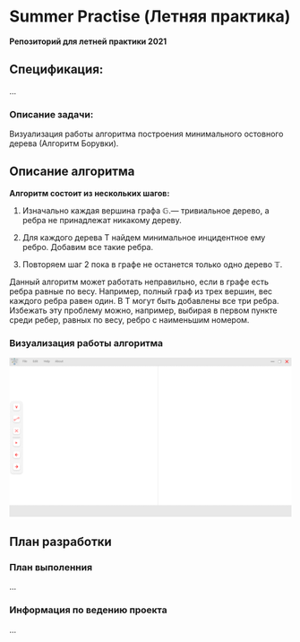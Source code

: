 # 
# **Summer Practise (Летняя практика)**

**Репозиторий для летней практики 2021**

## **Спецификация:**
...

### **Описание задачи:**

Визуализация работы алгоритма построения минимального остовного дерева (Алгоритм Борувки).

## **Описание алгоритма**
**Алгоритм состоит из нескольких шагов:**

1. Изначально каждая вершина графа $\mathbb{G}$.— тривиальное дерево, а ребра не принадлежат никакому дереву.
  
2. Для каждого дерева T найдем минимальное инцидентное ему ребро. Добавим все такие ребра.

3. Повторяем шаг 2 пока в графе не останется только одно дерево $\mathbb{T}$.

  
Данный алгоритм может работать неправильно, если в графе есть ребра равные по весу. Например, полный граф из трех вершин, вес каждого ребра равен один. В T могут быть добавлены все три ребра. Избежать эту проблему можно, например, выбирая в первом пункте среди ребер, равных по весу, ребро с наименьшим номером.


### **Визуализация работы алгоритма**
![](./Source/Images/Target.gif)

  
## **План разработки**

### **План выполенния**

...

### **Информация по ведению проекта**

...

